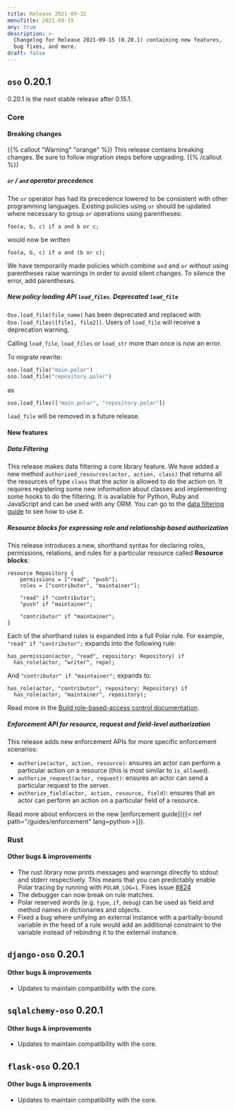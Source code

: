 ```yaml
---
title: Release 2021-09-15
menuTitle: 2021-09-15
any: true
description: >-
  Changelog for Release 2021-09-15 (0.20.1) containing new features,
  bug fixes, and more.
draft: false
---
```


## `oso` 0.20.1

0.20.1 is the next stable release after 0.15.1.

### Core

#### Breaking changes

{{% callout "Warning" "orange" %}}
  This release contains breaking changes. Be sure to follow migration steps
  before upgrading.
{{% /callout %}}

##### `or` / `and` operator precedence

The `or` operator has had its precedence lowered to be consistent with other
programming languages. Existing policies using `or` should be updated where
necessary to group `or` operations using parentheses:

```polar
foo(a, b, c) if a and b or c;
```

would now be written

```polar
foo(a, b, c) if a and (b or c);
```

We have temporarily made policies which combine `and` and `or` _without_
using parentheses raise warnings in order to avoid silent changes.
To silence the error, add parentheses.

##### New policy loading API `load_files`. Deprecated `load_file`

`Oso.load_file(file_name)` has been deprecated and replaced with
`Oso.load_files([file1, file2])`. Users of `load_file` will receive a
deprecation warning.

Calling `load_file`, `load_files` or `load_str` more than once is now an error.

To migrate rewrite:

```python
oso.load_file("main.polar")
oso.load_file("repository.polar")
```

as

```python
oso.load_files(["main.polar", "repository.polar"])
```

`load_file` will be removed in a future release.

#### New features

##### Data Filtering

This release makes data filtering a core library feature. We have added
a new method `authorized_resources(actor, action, class)` that returns
all the resources of type `class` that the actor is allowed to do the
action on. It requires registering some new information about classes
and implementing some hooks to do the filtering. It is available for
Python, Ruby and JavaScript and can be used with any ORM.  You can go to
the [data filtering
guide](https://docs.osohq.com/guides/data_filtering.html) to see how to
use it.

##### Resource blocks for expressing role and relationship based authorization

This release introduces a new, shorthand syntax for declaring roles,
permissions, relations, and rules for a particular resource called
**Resource blocks**:

```polar
resource Repository {
	permissions = ["read", "push"];
	roles = ["contributor", "maintainer"];

	"read" if "contributor";
	"push" if "maintainer";

	"contributor" if "maintainer";
}
```

Each of the shorthand rules is expanded into a full Polar rule. For example,
`"read" if "contributor";` expands into the following rule:

```polar
has_permission(actor, "read", repository: Repository) if
  has_role(actor, "writer", repo);
```

And `"contributor" if "maintainer";` expands to:

```polar
has_role(actor, "contributor", repository: Repository) if
  has_role(actor, "maintainer", repository);
```

Read more in the [Build role-based-access control
documentation](/guides/rbac).

##### Enforcement API for resource, request and field-level authorization

This release adds new enforcement APIs for more specific enforcement
scenarios:

- `authorize(actor, action, resource)`: ensures an actor can perform a
  particular action on a resource (this is most similar to `is_allowed`).
- `authorize_request(actor, request)`: ensures an actor can send a particular
  request to the server.
- `authorize_field(actor, action, resource, field)`: ensures that an actor can
  perform an action on a particular field of a resource.

Read more about enforcers in the new [enforcement guide]({{< ref path="/guides/enforcement" lang=python >}}).

### Rust

#### Other bugs & improvements

- The rust library now prints messages and warnings directly to stdout and
  stderr respectively. This means that you can predictably enable Polar tracing
  by running with `POLAR_LOG=1`. Fixes issue
  [#824](https://github.com/osohq/oso/issues/824)
- The debugger can now break on rule matches.
- Polar reserved words (e.g. `type`, `if`, `debug`) can be used as field and method names in
  dictionaries and objects.
- Fixed a bug where unifying an external instance with a partially-bound
  variable in the head of a rule would add an additional constraint to the
  variable instead of rebinding it to the external instance.

## `django-oso` 0.20.1

#### Other bugs & improvements

- Updates to maintain compatibility with the core.

## `sqlalchemy-oso` 0.20.1

#### Other bugs & improvements

- Updates to maintain compatibility with the core.

## `flask-oso` 0.20.1

#### Other bugs & improvements

- Updates to maintain compatibility with the core.
